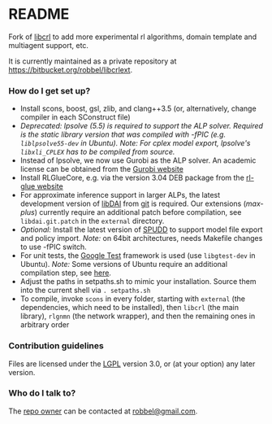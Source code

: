 # README #

Fork of [libcrl](http://code.google.com/p/libcrl/) to add more experimental rl algorithms, domain template and multiagent support, etc.

It is currently maintained as a private repository at https://bitbucket.org/robbel/libcrlext.

### How do I get set up? ###

* Install scons, boost, gsl, zlib, and clang++3.5 (or, alternatively, change compiler in each SConstruct file)
* *Deprecated: lpsolve (5.5) is required to support the ALP solver. Required is the static library version that was compiled with -fPIC (e.g. `liblpsolve55-dev` in Ubuntu).* *Note:* *For cplex model export, lpsolve's `libxli_CPLEX` has to be compiled from source.*
* Instead of lpsolve, we now use Gurobi as the ALP solver. An academic license can be obtained from the [Gurobi website](http://www.gurobi.com)
* Install RLGlueCore, e.g. via the version 3.04 DEB package from the [rl-glue website](https://code.google.com/p/rl-glue-ext/wiki/RLGlueCore)
* For approximate inference support in larger ALPs, the latest development version of [libDAI](https://staff.fnwi.uva.nl/j.m.mooij/libDAI/) from [git](https://bitbucket.org/jorism/libdai) is required. Our extensions (*max-plus*) currently require an additional patch before compilation, see `libdai.git.patch` in the `external` directory.
* *Optional:* Install the latest version of [SPUDD](https://cs.uwaterloo.ca/~jhoey/research/spudd/) to support model file export and policy import. *Note:* on 64bit architectures, needs Makefile changes to use -fPIC switch.
* For unit tests, the [Google Test](http://code.google.com/p/googletest) framework is used (use `libgtest-dev` in Ubuntu). *Note:* Some versions of Ubuntu require an additional compilation step, see [here](http://askubuntu.com/questions/145887/why-no-library-files-installed-for-google-test).
* Adjust the paths in setpaths.sh to mimic your installation. Source them into the current shell via `. setpaths.sh`
* To compile, invoke `scons` in every folder, starting with `external` (the dependencies, which need to be installed), then `libcrl` (the main library), `rlgnmn` (the network wrapper), and then the remaining ones in arbitrary order

### Contribution guidelines ###

Files are licensed under the [LGPL](http://www.gnu.org/licenses/lgpl) version 3.0, or (at your option) any later version.

### Who do I talk to? ###

The [repo owner](https://bitbucket.org/robbel) can be contacted at [robbel@gmail.com](mailto:robbel@gmail.com).